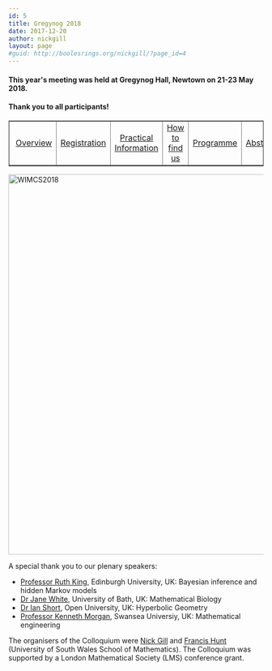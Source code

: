 ```yaml
---
id: 5
title: Gregynog 2018
date: 2017-12-20
author: nickgill
layout: page
#guid: http://boolesrings.org/nickgill/?page_id=4
---
```


#### This year's meeting was held at Gregynog Hall, Newtown on 21-23 May 2018. 

#### Thank you to all participants!

<style>
.tablelines table, .tablelines td, .tablelines th {
        border: 1px solid black;
        }
</style>



<p>
<table width="100%" border="1">
  <tr>
    <td align="center"> <a href = "gregynog2018">Overview</a> </td><td align="center">  <a href = "gregynog-registration">Registration</a> </td><td align="center">  <a href = "gregynog-practical">Practical Information</a> </td><td align="center"> <a href = "gregynog-how-to-find-us">How to find us</a> </td><td align="center"> <a href = "Gregynog2018timetable.pdf">Programme</a> </td><td align="center"> <a href = "Gregynog2018abstracts.pdf">Abstracts</a> </td></tr></table>
</p>


<img style="float: center;" src="IMG_7592.jpg" width="750pt" alt="WIMCS2018" />

A special thank you to our plenary speakers:

- [Professor Ruth King](http://www.maths.ed.ac.uk/~rking33/), Edinburgh University, UK: Bayesian inference and hidden Markov models
- [Dr Jane White](http://people.bath.ac.uk/maskajw/), University of Bath, UK: Mathematical Biology
- [Dr Ian Short](http://users.mct.open.ac.uk/is3649/), Open University, UK: Hyperbolic Geometry
- [Professor Kenneth Morgan](http://www.swansea.ac.uk/staff/engineering/k.morgan/), Swansea Universiy, UK: Mathematical engineering

The organisers of the Colloquium were [Nick Gill](http://boolesrings.org/nickgill) and [Francis Hunt](http://staff.southwales.ac.uk/users/3853-fhhunt) (University of South Wales School of Mathematics). The Colloquium was supported by a London Mathematical Society (LMS) conference grant.
